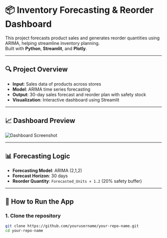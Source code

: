 # 📦 Inventory Forecasting & Reorder Dashboard

This project forecasts product sales and generates reorder quantities using ARIMA, helping streamline inventory planning.  
Built with **Python**, **Streamlit**, and **Plotly**.

---

## 🔍 Project Overview

- **Input**: Sales data of products across stores  
- **Model**: ARIMA time series forecasting  
- **Output**: 30-day sales forecast and reorder plan with safety stock  
- **Visualization**: Interactive dashboard using Streamlit

---

## 📈 Dashboard Preview

![Dashboard Screenshot](screenshots/dashboard.png)

---

## 📊 Forecasting Logic

- **Forecasting Model**: ARIMA (2,1,2)
- **Forecast Horizon**: 30 days
- **Reorder Quantity**: `Forecasted_Units × 1.2` (20% safety buffer)

---

## 🚀 How to Run the App

### 1. Clone the repository

```bash
git clone https://github.com/yourusername/your-repo-name.git
cd your-repo-name
